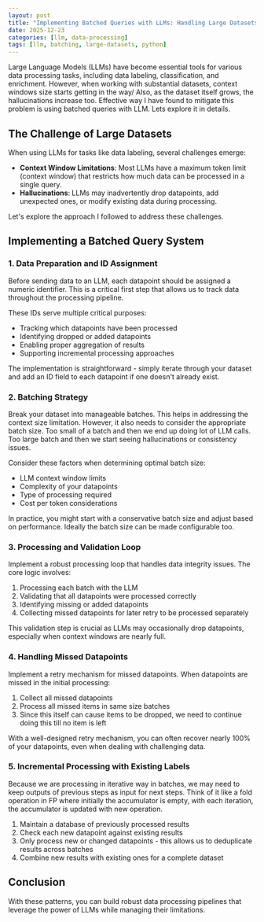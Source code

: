 ```yaml
---
layout: post
title: "Implementing Batched Queries with LLMs: Handling Large Datasets Efficiently"
date: 2025-12-23
categories: [llm, data-processing]
tags: [llm, batching, large-datasets, python]
---
```


Large Language Models (LLMs) have become essential tools for various data processing tasks, including data labeling, classification, and enrichment. However, when working with substantial datasets, context windows size starts getting in the way/
Also, as the dataset itself grows, the hallucinations increase too.
Effective way I have found to mitigate this problem is using batched queries with LLM. Lets explore it in details.

## The Challenge of Large Datasets

When using LLMs for tasks like data labeling, several challenges emerge:

- **Context Window Limitations**: Most LLMs have a maximum token limit (context window) that restricts how much data can be processed in a single query.
- **Hallucinations**: LLMs may inadvertently drop datapoints, add unexpected ones, or modify existing data during processing.

Let's explore the approach I followed to address these challenges.

## Implementing a Batched Query System

### 1. Data Preparation and ID Assignment

Before sending data to an LLM, each datapoint should be assigned a numeric identifier. This is a critical first step that allows us to track data throughout the processing pipeline.

These IDs serve multiple critical purposes:
- Tracking which datapoints have been processed
- Identifying dropped or added datapoints
- Enabling proper aggregation of results
- Supporting incremental processing approaches

The implementation is straightforward - simply iterate through your dataset and add an ID field to each datapoint if one doesn't already exist.

### 2. Batching Strategy

Break your dataset into manageable batches.
This helps in addressing the context size limitation. However, it also needs to consider the appropriate batch size.
Too small of a batch and then we end up doing lot of LLM calls.
Too large batch and then we start seeing hallucinations or consistency issues.

Consider these factors when determining optimal batch size:
- LLM context window limits
- Complexity of your datapoints
- Type of processing required
- Cost per token considerations

In practice, you might start with a conservative batch size and adjust based on performance.
Ideally the batch size can be made configurable too.

### 3. Processing and Validation Loop

Implement a robust processing loop that handles data integrity issues. The core logic involves:

1. Processing each batch with the LLM
2. Validating that all datapoints were processed correctly
3. Identifying missing or added datapoints
4. Collecting missed datapoints for later retry to be processed separately

This validation step is crucial as LLMs may occasionally drop datapoints, especially when context windows are nearly full.

### 4. Handling Missed Datapoints

Implement a retry mechanism for missed datapoints. When datapoints are missed in the initial processing:

1. Collect all missed datapoints
2. Process all missed items in same size batches
3. Since this itself can cause items to be dropped, we need to continue doing this till no item is left

With a well-designed retry mechanism, you can often recover nearly 100% of your datapoints, even when dealing with challenging data.

### 5. Incremental Processing with Existing Labels

Because we are processing in iterative way in batches, we may need to keep outputs of previous steps as input for next steps.
Think of it like a fold operation in FP where initially the accumulator is empty, with each iteration, the accumulator is updated with new operation.

1. Maintain a database of previously processed results
2. Check each new datapoint against existing results
3. Only process new or changed datapoints - this allows us to deduplicate results across batches
4. Combine new results with existing ones for a complete dataset

## Conclusion
With these patterns, you can build robust data processing pipelines that leverage the power of LLMs while managing their limitations.
